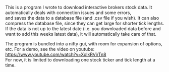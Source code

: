 This is a program I wrote to download interactive brokers stock data.  It automatically deals with connection issues and some errors,  
and saves the data to a database file (and .csv file if you wish).  It can also compress the database file, since they can get large 
for shorter tick lengths.  If the data is not up to the latest date (i.e. you downloaded data before and want to add this weeks 
latest data), it will automatically take care of that.

The program is bundled into a nifty gui, with room for expansion of options, etc.  For a demo, see the video on youtube: https://www.youtube.com/watch?v=XoIkRVirTn8  
For now, it is limited to downloading one stock ticker and tick length at a time.